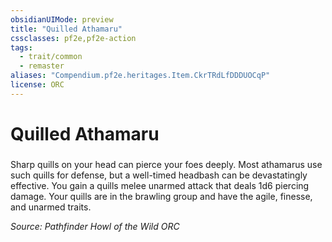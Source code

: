 ```yaml
---
obsidianUIMode: preview
title: "Quilled Athamaru"
cssclasses: pf2e,pf2e-action
tags:
  - trait/common
  - remaster
aliases: "Compendium.pf2e.heritages.Item.CkrTRdLfDDDUOCqP"
license: ORC
---
```

# Quilled Athamaru

### 






Sharp quills on your head can pierce your foes deeply. Most athamarus use such quills for defense, but a well-timed headbash can be devastatingly effective. You gain a quills melee unarmed attack that deals 1d6 piercing damage. Your quills are in the brawling group and have the agile, finesse, and unarmed traits.

*Source: Pathfinder Howl of the Wild*
*ORC*